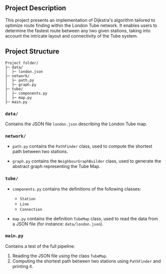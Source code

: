 ## Project Description
This project presents an implementation of Dijkstra's algorithm tailored to optimize route finding within the London Tube network. It enables users to determine the fastest route between any two given stations, taking into account the intricate layout and connectivity of the Tube system.

## Project Structure

```
Project folder/
├─ data/
│  ├─ london.json
├─ network/
│  ├─ path.py
│  ├─ graph.py
├─ tube/
│  ├─ components.py
│  ├─ map.py
├─ main.py
```

### `data/`

Contains the JSON file `london.json` describing the London Tube map.

### `network/`

- `path.py` contains the `PathFinder` class, used to compute the shortest path between two stations.


- `graph.py` contains the `NeighbourGraphBuilder` class, used to generate the abstract graph representing the Tube Map.


### `tube/`

- `components.py` contains the definitions of the following classes:
  - `Station`
  - `Line`
  - `Connection`

- `map.py` contains the definition `TubeMap` class, used to read the data from a JSON file (for instance: `data/london.json`).

### `main.py`

Contains a test of the full pipeline:
1. Reading the JSON file using the class `TubeMap`.
2. Computing the shortest path between two stations using `PathFinder` and printing it.
